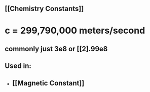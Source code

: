 ## [[Chemistry Constants]]

# c = 299,790,000 meters/second
## commonly just 3e8 or [[2].99e8

## Used in:
- ## [[Magnetic Constant]]

